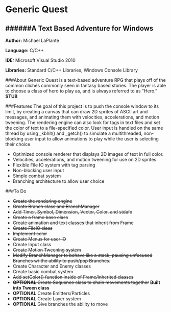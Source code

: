# Generic Quest
######A Text Based Adventure for Windows
-------------------------------------------
__Author:__ Michael LaPlante

__Language:__ C/C++

__IDE:__ Microsoft Visual Studio 2010

__Libraries:__ Standard C/C++ Libraries, Windows Console Library

###About
Generic Quest is a text-based adventure RPG that plays off of the common clichés commonly seen in fantasy based stories. The player is able to choose a class of hero to play as, and is always referred to as "Hero."
__STUB__

###Features
The goal of this project is to push the console window to its limit, by creating a canvas that can draw 2D sprites of ASCII art and messages, and animating them with velocities, accelerations, and motion tweening. The rendering engine can also look for tags in text files and set the color of text to a file-specified color. User input is handled on the same thread by using _kbhit() and _getch() to simulate a multithreaded, non-blocking user input to allow animations to play while the user is selecting their choice.

* Optimized console renderer that displays 2D images of text in full color.
* Velocities, accelerations, and motion tweening for use on 2D sprites
* Flexible File IO system with tag parsing
* Non-blocking user input
* Simple combat system
* Branching architecture to allow user choice

###To Do
* ~~Create the rendering engine~~
* ~~Create Branch class and BranchManager~~
* ~~Add Timer, Symbol, Dimension, Vector, Color, and stdafx~~
* ~~Create a frame base class~~
* ~~Create animation and text classes that inherit from Frame~~
* ~~Create FileIO class~~
* ~~Implement color~~
* ~~Create Menus for user IO~~
* Create Input class
* ~~Create Motion Tweening system~~
* ~~Modify BranchManager to behave like a stack, pausing unfocused Branches w/ the ability to push/pop Branches.~~
* Create Character and Enemy classes
* Create basic combat system
* ~~Add setColor() function inside of Frame/inherited classes~~
* ~~__OPTIONAL__ Create Sequence class to chain movements together~~ __Built into Tween class__
* __OPTIONAL__ Create Emitters/Particles
* __OPTIONAL__ Create Layer system
* __OPTIONAL__ Give branches the ability to move
